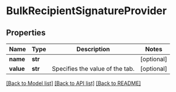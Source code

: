 # BulkRecipientSignatureProvider

## Properties
Name | Type | Description | Notes
------------ | ------------- | ------------- | -------------
**name** | **str** |  | [optional] 
**value** | **str** | Specifies the value of the tab.  | [optional] 

[[Back to Model list]](../README.md#documentation-for-models) [[Back to API list]](../README.md#documentation-for-api-endpoints) [[Back to README]](../README.md)


